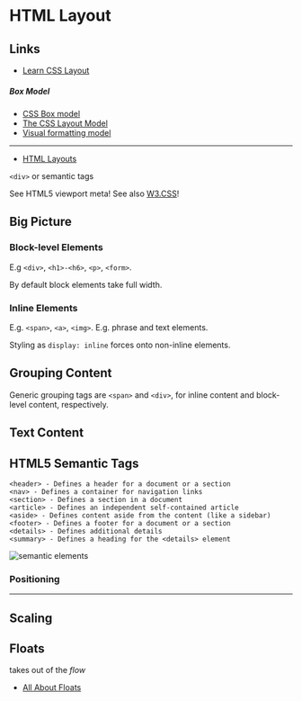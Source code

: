 # HTML Layout

## Links

* [Learn CSS Layout](http://learnlayout.com/)

##### Box Model

* [CSS Box model](http://www.corelangs.com/css/box/box.html)
* [The CSS Layout Model](https://www.w3.org/wiki/The_CSS_layout_model_-_boxes_borders_margins_padding)
* [Visual formatting model](https://www.w3.org/TR/CSS2/visuren.html)

---

* [HTML Layouts](http://www.w3schools.com/html/html_layout.asp)

`<div>` or semantic tags

See HTML5 viewport meta!
See also [W3.CSS](http://www.w3schools.com/w3css/default.asp)!

## Big Picture

### Block-level Elements

E.g `<div>`, `<h1>-<h6>`, `<p>`, `<form>`.

By default block elements take full width.

### Inline Elements

E.g. `<span>`, `<a>`, `<img>`.
E.g. phrase and text elements.

Styling as `display: inline` forces onto non-inline elements.

## Grouping Content

Generic grouping tags are `<span>` and `<div>`, for inline content and block-level content, respectively.

## Text Content

## HTML5 Semantic Tags

    <header> - Defines a header for a document or a section
    <nav> - Defines a container for navigation links
    <section> - Defines a section in a document
    <article> - Defines an independent self-contained article
    <aside> - Defines content aside from the content (like a sidebar)
    <footer> - Defines a footer for a document or a section
    <details> - Defines additional details
    <summary> - Defines a heading for the <details> element

![semantic elements](http://www.w3schools.com/html/img_sem_elements.gif)

### Positioning

---

## Scaling

## Floats

takes out of the _flow_

* [All About Floats](https://css-tricks.com/all-about-floats/)

